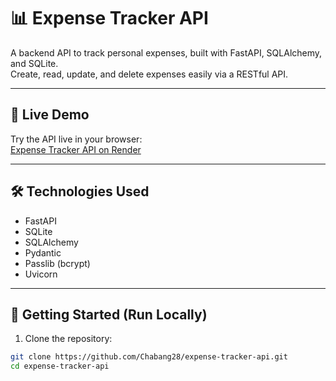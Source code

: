 # 📊 Expense Tracker API

A backend API to track personal expenses, built with FastAPI, SQLAlchemy, and SQLite.  
Create, read, update, and delete expenses easily via a RESTful API.

---

## 🚀 Live Demo

Try the API live in your browser:  
[Expense Tracker API on Render](https://expense-tracker-api-3-f1be.onrender.com/docs)

---

## 🛠️ Technologies Used

- FastAPI
- SQLite
- SQLAlchemy
- Pydantic
- Passlib (bcrypt)
- Uvicorn

---

## 📌 Getting Started (Run Locally)

1. Clone the repository:

```bash
git clone https://github.com/Chabang28/expense-tracker-api.git
cd expense-tracker-api
